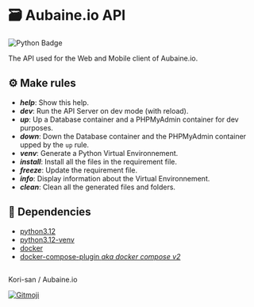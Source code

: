 # 🗃️ Aubaine.io **API**

![Python Badge](https://img.shields.io/badge/Python-3.12-%233776AB?logo=python&logoColor=%233776AB)

The API used for the Web and Mobile client of Aubaine.io.

## ⚙️ Make rules 
- ***help***:           Show this help.
- ***dev***:            Run the API Server on dev mode (with reload).
- ***up***:             Up a Database container and a PHPMyAdmin container for dev purposes.
- ***down***:           Down the Database container and the PHPMyAdmin container upped by the `up` rule.
- ***venv***:           Generate a Python Virtual Environnement.
- ***install***:        Install all the files in the requirement file.
- ***freeze***:         Update the requirement file.
- ***info***:           Display information about the Virtual Environnement.
- ***clean***:          Clean all the generated files and folders.

## 🔗 Dependencies
- [python3.12](https://docs.python.org/3/whatsnew/3.12.html)
- [python3.12-venv](https://docs.python.org/3/library/venv.html)
- [docker](https://docs.docker.com/get-docker/)
- [docker-compose-plugin *aka docker compose v2*](https://docs.docker.com/compose/install/#installation-scenarios)

##
Kori-san / Aubaine.io

<a href="https://gitmoji.dev">
  <img
    src="https://img.shields.io/badge/gitmoji-%20😜%20😍-FFDD67.svg?style=flat-square"
    alt="Gitmoji"
  />
</a>

